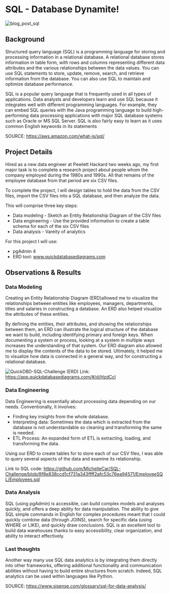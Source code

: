 # SQL - Database Dynamite!
![blog_post_sql](https://user-images.githubusercontent.com/115101031/210284687-68a4303f-ce40-41bc-857b-44f592b14280.gif)

## Background
Structured query language (SQL) is a programming language for storing and processing information in a relational database. A relational database stores information in table form, with rows and columns representing different data attributes and the various relationships between the data values. You can use SQL statements to store, update, remove, search, and retrieve information from the database. You can also use SQL to maintain and optimize database performance.

SQL is a popular query language that is frequently used in all types of applications. Data analysts and developers learn and use SQL because it integrates well with different programming languages. For example, they can embed SQL queries with the Java programming language to build high-performing data processing applications with major SQL database systems such as Oracle or MS SQL Server. SQL is also fairly easy to learn as it uses common English keywords in its statements

SOURCE: https://aws.amazon.com/what-is/sql/ 

## Project Details

Hired as a new data engineer at Pewlett Hackard two weeks ago, my first major task is to complete a research project about people whom the company employed during the 1980s and 1990s. All that remains of the employee database from that period are six CSV files.

To complete the project, I will design tables to hold the data from the CSV files, import the CSV files into a SQL database, and then analyze the data. 

This will comprise three key steps:
* Data modeling - Sketch an Entity Relationship Diagram of the CSV files
* Data engineering - Use the provided information to create a table schema for each of the six CSV files
* Data analysis - Vareity of analytics

For this project I will use:
* pgAdmin 4
* ERD tool: www.quickdatabasediagrams.com

## Observations & Results

### Data Modeling
Creating an Entity Relationship Diagram (ERD)allowed me to visualize the relationships between entities like employees, managers, departments, titles and salaries in constructing a database. An ERD also helped visualize the attributes of these entities.

By defining the entities, their attributes, and showing the relationships between them, an ERD can illustrate the logical structure of the database we want to build, including identifying primary and foreign keys.  When documenting a system or process, looking at a system in multiple ways increases the understanding of that system. Our ERD diagram also allowed me to display the contents of the data to be stored. Ultimately, it helped me to visualize how data is connected in a general way, and for constructing a relational database.

![QuickDBD-SQL-Challenge (ERD)](https://user-images.githubusercontent.com/115101031/210285417-736ef3f1-2ec8-443c-8268-ea273af760e7.jpg)
Link: https://app.quickdatabasediagrams.com/#/d/HzdCcl

### Data Engineering
Data Engineering is essentially about processing data depending on our needs. Conventionally, it involves:
* Finding key insights from the whole database.
* Interpreting data: Sometimes the data which is extracted from the database is not understandable so cleaning and transforming the same is needed.
* ETL Process: An expanded form of ETL is extracting, loading, and transforming the data.

Using our ERD to create tables for to store each of our CSV files, I was able to query several aspects of the data and examine its relationship.

Link to SQL code: https://github.com/MichelleCar/SQL-Challenge/blob/8f8e838ccd1cf731a343ffff2afc53c76ea94571/EmployeeSQL/Employees.sql 

### Data Analysis
SQL (using pgAdmin) is accessible, can build complex models and analyses quickly, and offers a deep ability for data manipulation.  The ability to give SQL simple commands in English for complex procedures meant that I could quickly combine data (through JOINS), search for specific data (using WHERE or LIKE), and quickly draw conclusions.  SQL is an excellent tool to build data warehouses thanks to easy accessibility, clear organization, and ability to interact effectively.

### Last thoughts
Another way many use SQL data analytics is by integrating them directly into other frameworks, offering additional functionality and communication abilities without having to build entire structures from scratch. Indeed, SQL analytics can be used within languages like Python.

SOURCE: https://www.sisense.com/glossary/sql-for-data-analysis/ 
